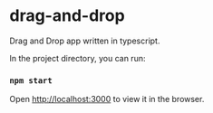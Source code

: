 # drag-and-drop
Drag and Drop app written in typescript.

In the project directory, you can run:
### `npm start`
Open [http://localhost:3000](http://localhost:3000) to view it in the browser. 
